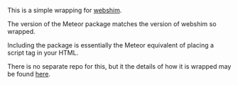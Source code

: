 This is a simple wrapping for [webshim](https://github.com/aFarkas/webshim).

The version of the Meteor package matches the version of webshim so wrapped.

Including the package is essentially the Meteor equivalent of placing a script tag in your HTML.

There is no separate repo for this, but it the details of how it is wrapped may be found [here](https://github.com/convexset/meteor-three-way/tree/master/packages/webshim).